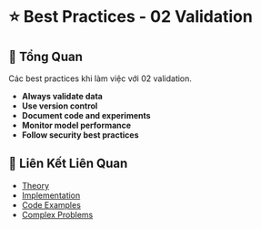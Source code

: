 # ⭐ Best Practices - 02 Validation

## 🎯 Tổng Quan

Các best practices khi làm việc với 02 validation.

- **Always validate data**
- **Use version control**
- **Document code and experiments**
- **Monitor model performance**
- **Follow security best practices**

## 🔗 Liên Kết Liên Quan

- [Theory](./THEORY_02_validation.md)
- [Implementation](./IMPLEMENTATION_02_validation.md)
- [Code Examples](./CODE_EXAMPLES_02_validation.md)
- [Complex Problems](./COMPLEX_PROBLEMS.md)
